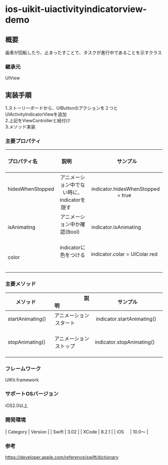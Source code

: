 # ios-uikit-uiactivityindicatorview-demo

## 概要
歯車が回転したり、止まったすことで、タスクが進行中であることを示すクラス

### 継承元
UIView

## 実装手順
1.ストーリーボードから、UIButtonのアクションを２つとUIActivityIndicatorViewを追加</br>
2.上記をViewControllerと紐付け</br>
3.メソッド実装</br>

### 主要プロパティ                                       
|プロパティ名            |                      説明                         |                サンプル              |
|:---------------------|:------------------------------------------------:|:-----------------------------------:|
|hidesWhenStopped      | アニメーション中でない時に、indicatorを隠す            |indicator.hidesWhenStopped = true    |                             
|isAnimating           | アニメーション中か確認(Bool)                         |indicator.isAnimating                |
|color                 | indicatorに色をつける                              |indicator.colar = UIColar.red        |

### 主要メソッド
|        メソッド       |                       説明                        |                サンプル               |
|:---------------------|:------------------------------------------------:|:------------------------------------:|
|startAnimating()      |アニメーションスタート                                |indicator.startAnimating()            |      
|stopAnimating()       |アニメーションストップ                                |indicator.stopAnimating()             |


### フレームワーク
UIKit.framework

### サポートOSバージョン
iOS2.0以上

### 開発環境
| Category | Version |
| Swift    | 3.02    |
| XCode    | 8.2.1   |
| iOS      | 10.0〜  |

### 参考
https://developer.apple.com/reference/swift/dictionary
